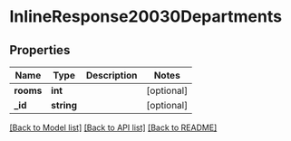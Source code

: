 # InlineResponse20030Departments

## Properties
Name | Type | Description | Notes
------------ | ------------- | ------------- | -------------
**rooms** | **int** |  | [optional] 
**_id** | **string** |  | [optional] 

[[Back to Model list]](../../README.md#documentation-for-models) [[Back to API list]](../../README.md#documentation-for-api-endpoints) [[Back to README]](../../README.md)

